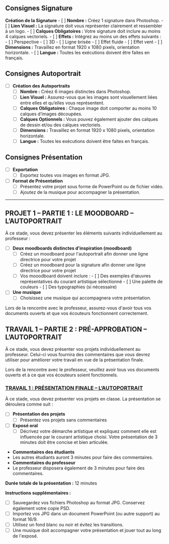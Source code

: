 ## Consignes Signature

**Création de la Signature**
    - [ ] **Nombre :** Créez 1 signature dans Photoshop.
    - [ ] **Lien Visuel :** La signature doit vous représenter clairement et ressembler à un logo.
    - [ ] **Calques Obligatoires :** Votre signature doit inclure au moins 4 calques vectoriels.
    - [ ] **Effets :** Intégrez au moins un des effets suivants :
        - [ ] Perspective
        - [ ] 3D
        - [ ] Ligne brisée
        - [ ] Effet fluide
        - [ ] Effet vent
    - [ ] **Dimensions :** Travaillez en format 1920 x 1080 pixels, orientation horizontale.
    - [ ] **Langue :** Toutes les exécutions doivent être faites en français.

## Consignes Autoportrait

- [ ] **Création des Autoportraits**
    - [ ] **Nombre :** Créez 6 images distinctes dans Photoshop.
    - [ ] **Lien Visuel :** Assurez-vous que les images sont visuellement liées entre elles et qu’elles vous représentent.
    - [ ] **Calques Obligatoires :** Chaque image doit comporter au moins 10 calques d’images découpées.
    - [ ] **Calques Optionnels :** Vous pouvez également ajouter des calques de dessin et/ou des calques vectoriels.
    - [ ] **Dimensions :** Travaillez en format 1920 x 1080 pixels, orientation horizontale.
    - [ ] **Langue :** Toutes les exécutions doivent être faites en français.

## Consignes Présentation

- [ ] **Exportation**
    - [ ] Exportez toutes vos images en format JPG.
- [ ] **Format de Présentation**
    - [ ] Présentez votre projet sous forme de PowerPoint ou de fichier vidéo.
    - [ ] Ajoutez de la musique pour accompagner la présentation.

---

## PROJET 1 – PARTIE 1 : LE MOODBOARD – L’AUTOPORTRAIT

À ce stade, vous devez présenter les éléments suivants individuellement au professeur :

- [ ] **Deux moodboards distinctes d’inspiration (moodboard)**
  - [ ] Créez un moodboard pour l'autoportrait afin donner une ligne directrice pour votre projet
  - [ ] Créez un moodboard pour la signature afin donner une ligne directrice pour votre projet
  - [ ] Vos mooodboard doivent inclure :
          - [ ] Des exemples d'œuvres représentatives du courant artistique sélectionné
          - [ ] Une palette de couleurs
          - [ ] Des typographies (si nécessaire)
- [ ] **Une musique**
  - [ ] Choisissez une musique qui accompagnera votre présentation.

Lors de la rencontre avec le professeur, assurez-vous d'avoir tous vos documents ouverts et que vos écouteurs fonctionnent correctement.

## TRAVAIL 1 – PARTIE 2 : PRÉ-APPROBATION – L’AUTOPORTRAIT

À ce stade, vous devez présenter vos projets individuellement au professeur. Celui-ci vous fournira des commentaires que vous devrez utiliser pour améliorer votre travail en vue de la présentation finale.

Lors de la rencontre avec le professeur, veuillez avoir tous vos documents ouverts et à ce que vos écouteurs soient fonctionnels.

### [TRAVAIL 1 : PRÉSENTATION FINALE – L’AUTOPORTRAIT](#travail-1--presentation-finale--lautoportrait)

À ce stade, vous devez présenter vos projets en classe. La présentation se déroulera comme suit :

- [ ] **Présentation des projets**
  - [ ] Présentez vos projets sans commentaires 
- [ ] **Exposé oral**
  - [ ] Décrivez votre démarche artistique et expliquez comment elle est influencée par le courant artistique choisi. Votre présentation de 3 minutes doit être concise et bien articulée. 
-  **Commentaires des étudiants**
  -  Les autres étudiants auront 3 minutes pour faire des commentaires.
-  **Commentaires du professeur**
  -  Le professeur disposera également de 3 minutes pour faire des commentaires.

**Durée totale de la présentation :** 12 minutes

**Instructions supplémentaires :**

- [ ] Sauvegardez vos fichiers Photoshop au format JPG. Conservez également votre copie PSD.
- [ ] Importez vos JPG dans un document PowerPoint (ou autre support) au format 16/9.
- [ ] Utilisez un fond blanc ou noir et évitez les transitions.
- [ ] Une musique doit accompagner votre présentation et jouer tout au long de l'exposé.
